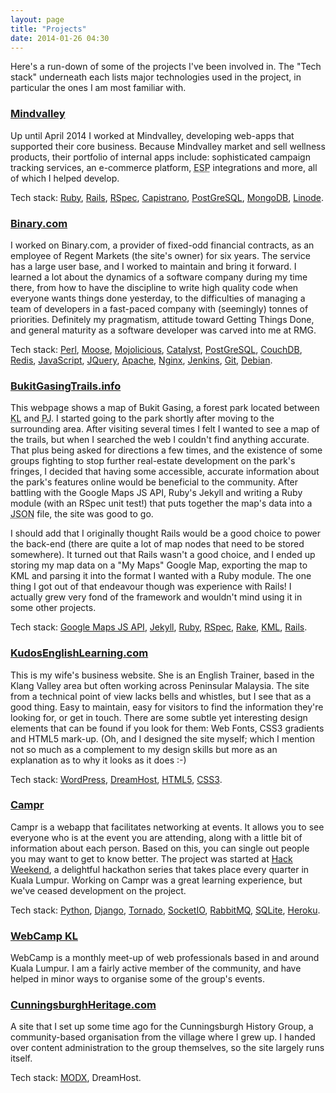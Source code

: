 ```yaml
---
layout: page
title: "Projects"
date: 2014-01-26 04:30
---
```


Here's a run-down of some of the projects I've been involved in. The "Tech stack" underneath each lists major technologies used in the project, in particular the ones I am most familiar with.

### [Mindvalley](http://mindvalley.com)

Up until April 2014 I worked at Mindvalley, developing web-apps that supported their core business. Because Mindvalley market and sell wellness products, their portfolio of internal apps include: sophisticated campaign tracking services, an e-commerce platform, <abbr title="Email Service Provider">ESP</abbr> integrations and more, all of which I helped develop.

Tech stack: [Ruby][33], [Rails][32], [RSpec][29], [Capistrano][35], [PostGreSQL][4], [MongoDB][36], [Linode][37].

[33]: http://ruby-lang.org
[35]: http://www.capistranorb.com
[36]: http://www.mongodb.org
[37]: https://www.linode.com

### [Binary.com](http://binary.com)

I worked on Binary.com, a provider of fixed-odd financial contracts, as an employee of Regent Markets (the site's owner) for six years. The service has a large user base, and I worked to maintain and bring it forward. I learned a lot about the dynamics of a software company during my time there, from how to have the discipline to write high quality code when everyone wants things done yesterday, to the difficulties of managing a team of developers in a fast-paced company with (seemingly) tonnes of priorities. Definitely my pragmatism, attitude toward Getting Things Done, and general maturity as a software developer was carved into me at RMG.

Tech stack: [Perl][1], [Moose][2], [Mojolicious][24], [Catalyst][3], [PostGreSQL][4], [CouchDB][5], [Redis][25], [JavaScript][6], [JQuery][7], [Apache][8], [Nginx][9], [Jenkins][10], [Git][11], [Debian][12].

### [BukitGasingTrails.info](http://bukitgasingtrails.info)

This webpage shows a map of Bukit Gasing, a forest park located between <abbr title="Kuala Lumpur">KL</abbr> and <abbr title="Petaling Jaya">PJ</abbr>. I started going to the park shortly after moving to the surrounding area. After visiting several times I felt I wanted to see a map of the trails, but when I searched the web I couldn't find anything accurate. That plus being asked for directions a few times, and the existence of some groups fighting to stop further real-estate development on the park's fringes, I decided that having some accessible, accurate information about the park's features online would be beneficial to the community. After battling with the Google Maps JS API, Ruby's Jekyll and writing a Ruby module (with an RSpec unit test!) that puts together the map's data into a <abbr title="JavaScript Object Notation">JSON</abbr> file, the site was good to go.

I should add that I originally thought Rails would be a good choice to power the back-end (there are quite a lot of map nodes that need to be stored somewhere). It turned out that Rails wasn't a good choice, and I ended up storing my map data on a "My Maps" Google Map, exporting the map to KML and parsing it into the format I wanted with a Ruby module. The one thing I got out of that endeavour though was experience with Rails! I actually grew very fond of the framework and wouldn't mind using it in some other projects.

Tech stack: [Google Maps JS API][26], [Jekyll][27], [Ruby][28], [RSpec][29], [Rake][30], [KML][31], [Rails][32].

[26]: http://developers.google.com/maps/documentation/javascript/
[27]: http://jekyllrb.com
[28]: http://www.ruby-lang.org
[29]: http://rspec.info
[30]: http://rake.rubyforge.org
[31]: http://developers.google.com/kml/documentation/
[32]: http://rubyonrails.org

### [KudosEnglishLearning.com](http://kudosenglishlearning.com)

This is my wife's business website. She is an English Trainer, based in the Klang Valley area but often working across Peninsular Malaysia. The site from a technical point of view lacks bells and whistles, but I see that as a good thing. Easy to maintain, easy for visitors to find the information they're looking for, or get in touch. There are some subtle yet interesting design elements that can be found if you look for them: Web Fonts, CSS3 gradients and HTML5 mark-up. (Oh, and I designed the site myself; which I mention not so much as a complement to my design skills but more as an explanation as to why it looks as it does :-)

Tech stack: [WordPress][13], [DreamHost][14], [HTML5][15], [CSS3][16].

### [Campr](https://github.com/calumhalcrow/campr)

Campr is a webapp that facilitates networking at events. It allows you to see everyone who is at the event you are attending, along with a little bit of information about each person. Based on this, you can single out people you may want to get to know better. The project was started at [Hack Weekend](http://hack.weekend.my), a delightful hackathon series that takes place every quarter in Kuala Lumpur. Working on Campr was a great learning experience, but we've ceased development on the project.

Tech stack: [Python][17], [Django][18], [Tornado][19], [SocketIO][20], [RabbitMQ][21], [SQLite][22], [Heroku][23].

### [WebCamp KL](https://www.facebook.com/webcampkl)

WebCamp is a monthly meet-up of web professionals based in and around Kuala Lumpur. I am a fairly active member of the community, and have helped in minor ways to organise some of the group's events.

### [CunningsburghHeritage.com](http://cunningsburghheritage.com)

A site that I set up some time ago for the Cunningsburgh History Group, a community-based organisation from the village where I grew up. I handed over content administration to the group themselves, so the site largely runs itself.

Tech stack: [MODX](http://modx.com), DreamHost.

[1]: http://perl.org
[2]: http://moose.perl.org
[3]: http://catalystframework.org
[4]: http://postgresql.org
[5]: http://couchdb.apache.org
[6]: http://en.wikipedia.org/wiki/JavaScript
[7]: http://jquery.com
[8]: http://apache.org
[9]: http://nginx.org
[10]: http://jenkins-ci.org
[11]: http://git-scm.com
[12]: http://debian.org
[13]: http://wordpress.org
[14]: http://dreamhost.com
[15]: http://html5rocks.com
[16]: http://css3.info
[17]: http://python.org
[18]: http://djangoproject.com
[19]: http://tornadoweb.org
[20]: http://socket.io
[21]: http://rabbitmq.com
[22]: http://sqlite.org
[23]: http://heroku.com
[24]: http://mojolicio.us
[25]: http://redis.io
